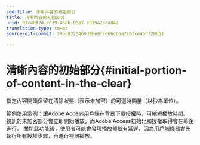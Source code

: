 ```yaml
---
seo-title: 清晰內容的初始部分
title: 清晰內容的初始部分
uuid: 97c4df2d-c019-468b-93a7-e93942caa042
translation-type: tm+mt
source-git-commit: 29bc8323460d9be0fce66cbea7c6fce46df20d61

---
```



# 清晰內容的初始部分{#initial-portion-of-content-in-the-clear}

指定內容開頭保留在清除狀態（表示未加密）的可選時間量（以秒為單位）。

範例使用案例：讓Adobe Access用戶端在背景下載授權時，可縮短播放時間。 視訊的未加密部分會立即開始播放，而Adobe Access初始化和授權取得會在幕後進行。 關閉此功能後，使用者可能會發現播放體驗有延遲，因為用戶端機器會先執行所有授權步驟，再進行視訊播放。
